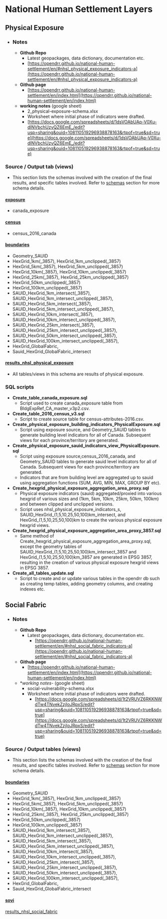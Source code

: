 # National Human Settlement Layers
## Physical Exposure
- ### Notes
	- **Github Repo**
	    - Latest geopackages, data dictionary, documentation etc.
	    - [https://opendrr.github.io/national-human-settlement/en/#nhsl_physical_exposure_indicators-a](https://opendrr.github.io/national-human-settlement/en/#nhsl_physical_exposure_indicators-a)
	- **Github page**
	    - [https://opendrr.github.io/national-human-settlement/en/index.html](https://opendrr.github.io/national-human-settlement/en/index.html)
	-	**working notes** (google sheet)
		- 2_physical-exposure-schema.xlsx
	    - Worksheet where initial phase of indicators were drafted.
		- [https://docs.google.com/spreadsheets/d/1dsVOAbUAp-V0Xu-dINVbchUzyQZ6EmE_/edit?usp=sharing&ouid=108110519296938878163&rtpof=true&sd=true](https://docs.google.com/spreadsheets/d/1dsVOAbUAp-V0Xu-dINVbchUzyQZ6EmE_/edit?usp=sharing&ouid=108110519296938878163&rtpof=true&sd=true)

### Source / Output tab (views) 
- This section lists the schemas involved with the creation of the final results, and specific tables involved. Refer to [schemas](schemas.md) section for more schema details. 

#### [exposure](schemas.md#exposure)
- canada_exposure

####  [census](schemas.md#census)
- census_2016_canada

#### [boundaries](schemas.md#boundaries)
- Geometry_SAUID
- HexGrid_1km(_3857), HexGrid_1km_unclipped(_3857)
- HexGrid_5km(_3857), HexGrid_5km_unclipped(_3857)
- HexGrid_10km(_3857), HexGrid_10km_unclipped(_3857) 
- HexGrid_25km(_3857), HexGrid_25km_unclipped(_3857) 
- HexGrid_50km_unclipped(_3857)
- HexGrid_100km_unclipped(_3857)
- SAUID_HexGrid_1km_intersect(_3857), SAUID_HexGrid_1km_intersect_unclipped(_3857), 
- SAUID_HexGrid_5km_intersect(_3857), SAUID_HexGrid_5km_intersect_unclipped(_3857), 
- SAUID_HexGrid_10km_intersect(_3857), SAUID_HexGrid_10km_intersect_unclipped(_3857), 
- SAUID_HexGrid_25km_intersect(_3857), SAUID_HexGrid_25km_intersect_unclipped(_3857), 
- SAUID_HexGrid_50km_intersect_unclipped(_3857), 
- SAUID_HexGrid_100km_intersect_unclipped(_3857), 
- HexGrid_GlobalFabric,
- Sauid_HexGrid_GlobalFabric_intersect

#### [results_nhsl_physical_exposure](schemas.md#results_nhsl_physical_exposure)
- All tables/views in this schema are results of physical exposure. 

### SQL scripts
-    **Create_table_canada_exposure.sql**
		- Script used to create canada_exposure table from BldgExpRef_CA_master_v3p2.csv.
- **Create_table_2016_census_v3.sql**
	- Script to create source table for census-attributes-2016.csv.
- **Create_physical_exposure_building_indicators_PhysicalExposure.sql**
	- Script using exposure source, and Geometry_SAUID tables to generate building level indicators for all of Canada. Subsequent views for each province/territory are generated. 
- **Create_physical_exposure_sauid_indicators_view_PhysicalExposure.sql**
	- Script using exposure source,census_2016_canada, and Geometry_SAUID tables to generate sauid level indicators for all of Canada. Subsequent views for each province/territory are generated.
	- Indicators that are from building level are aggregated up to sauid using aggregation functions (SUM, AVG, MIN, MAX, GROUP BY etc).
- **Create_hexgrid_physical_exposure_aggregation_area_proxy.sql**
	- Physical exposure indicators (sauid) aggregated/proxied into various hexgrid of various sizes and (1km, 5km, 10km, 25km, 50km, 100km) and between clipped and unclipped versions.
	- Script uses nhsl_physical_exposure_indicators_s, SAUID_HexGrid_(1,5,10,25,50,100)km_intersect, and HexGrid_(1,5,10,25,50,100)km  to create the various physical exposure hexgrid views.
- **Create_hexgrid_physical_exposure_aggregation_area_proxy_3857.sql**
	- Same method of Create_hexgrid_physical_exposure_aggregation_area_proxy.sql, except the geometry tables of SAUID_HexGrid_(1,5,10,25,50,100)km_intersect_3857 and HexGrid_(1,5,10,25,50,100)km_3857 are generated in EPSG 3857, resulting in the creation of various physical exposure hexgrid views in EPSG 3857.
- **Create_all_tables_update.sql**
	- Script to create and or update various tables in the opendrr db such as creating temp tables, adding geometry columns, and creating indexes etc.


## Social Fabric
- ### Notes
	- **Github Repo**
		- Latest geopackages, data dictionary, documentation etc.
		    - [https://opendrr.github.io/national-human-settlement/en/#nhsl_social_fabric_indicators-a](https://opendrr.github.io/national-human-settlement/en/#nhsl_social_fabric_indicators-a)
	- **Github page**
		- [https://opendrr.github.io/national-human-settlement/en/index.html](https://opendrr.github.io/national-human-settlement/en/index.html)
	-	**working notes*- (google sheet)
		- social-vulnerability-schema.xlsx
    	- Worksheet where initial phase of indicators were drafted.
    		- [https://docs.google.com/spreadsheets/d/1t2VRUVZ6RKKNWdTw4TNvekZzjIoJRpxS/edit?usp=sharing&ouid=108110519296938878163&rtpof=true&sd=true](https://docs.google.com/spreadsheets/d/1t2VRUVZ6RKKNWdTw4TNvekZzjIoJRpxS/edit?usp=sharing&ouid=108110519296938878163&rtpof=true&sd=true)

### Source / Output tables (views) 
- This section lists the schemas involved with the creation of the final results, and specific tables involved. Refer to [schemas](schemas.md) section for more schema details. 

#### [boundaries](schemas.md#boundaries)
- Geometry_SAUID
- HexGrid_1km(_3857), HexGrid_1km_unclipped(_3857)
- HexGrid_5km(_3857), HexGrid_5km_unclipped(_3857)
- HexGrid_10km(_3857), HexGrid_10km_unclipped(_3857) 
- HexGrid_25km(_3857), HexGrid_25km_unclipped(_3857) 
- HexGrid_50km_unclipped(_3857)
- HexGrid_100km_unclipped(_3857)
- SAUID_HexGrid_1km_intersect(_3857), SAUID_HexGrid_1km_intersect_unclipped(_3857), 
- SAUID_HexGrid_5km_intersect(_3857), SAUID_HexGrid_5km_intersect_unclipped(_3857), 
- SAUID_HexGrid_10km_intersect(_3857), SAUID_HexGrid_10km_intersect_unclipped(_3857), 
- SAUID_HexGrid_25km_intersect(_3857), SAUID_HexGrid_25km_intersect_unclipped(_3857), 
- SAUID_HexGrid_50km_intersect_unclipped(_3857), 
- SAUID_HexGrid_100km_intersect_unclipped(_3857), 
- HexGrid_GlobalFabric,
- Sauid_HexGrid_GlobalFabric_intersect

#### [sovi](schemas.md#sovi)

[results_nhsl_social_fabric](schemas.md#results_nhsl_social_fabric)
